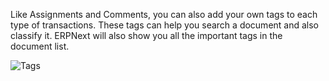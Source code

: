 Like Assignments and Comments, you can also add your own tags to each type of
transactions. These tags can help you search a document and also classify it.
ERPNext will also show you all the important tags in the document list.

![Tags](assets/frappe_io/images/erpnext/tags.png)

